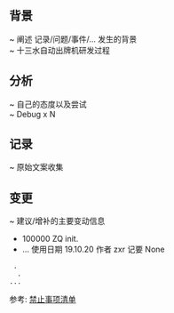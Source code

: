 
## 背景
~ 阐述 记录/问题/事件/... 发生的背景</br>
~ 十三水自动出牌机研发过程

## 分析
~ 自己的态度以及尝试</br>
~ Debug x N

## 记录
~ 原始文案收集

## 变更
~ 建议/增补的主要变动信息

- 100000 ZQ init.
- ... 使用日期 19.10.20 作者 zxr 记要 None 



```
 .
  .
...
```
参考: [禁止事项清单](https://github.com/GC4WP/common/wiki/HbNotDoIt)

